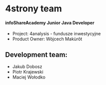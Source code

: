 # 4strony team

#### infoShareAcademy Junior Java Developer 
* Project: 4analysis - fundusze inwestycyjne
* Product Owner: Wòjcech Makùrôt

## Development team:
* Jakub Dobosz
* Piotr Krajewski
* Maciej Wołodko
